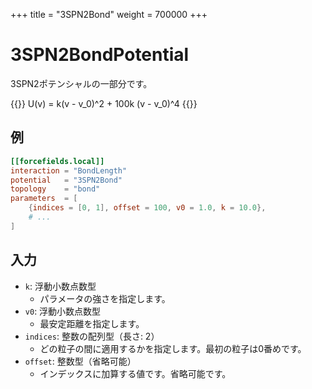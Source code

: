 +++
title = "3SPN2Bond"
weight = 700000
+++

# 3SPN2BondPotential

3SPN2ポテンシャルの一部分です。

{{<katex display>}}
U(v) = k(v - v_0)^2 + 100k (v - v_0)^4
{{</katex>}}

## 例

```toml
[[forcefields.local]]
interaction = "BondLength"
potential   = "3SPN2Bond"
topology    = "bond"
parameters  = [
    {indices = [0, 1], offset = 100, v0 = 1.0, k = 10.0},
    # ...
]
```

## 入力

- `k`: 浮動小数点数型
  - パラメータの強さを指定します。
- `v0`: 浮動小数点数型
  - 最安定距離を指定します。
- `indices`: 整数の配列型（長さ: 2）
  - どの粒子の間に適用するかを指定します。最初の粒子は0番めです。
- `offset`: 整数型（省略可能）
  - インデックスに加算する値です。省略可能です。
